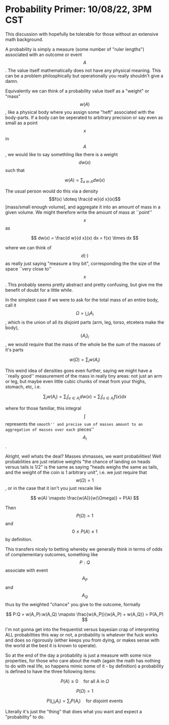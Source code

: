 # Probability Primer: 10/08/22, 3PM CST

This discussion with hopefully be tolerable for those without an extensive math background.

A probability is simply a measure (some number of "ruler lengths") associated with an outcome or event $$A$$ . The value itself mathematically does not have any physical meaning. This can be a problem philosphically but operationally you really shouldn't give a damn.

Equivalently we can think of a probability value itself as a "weight" or "mass" $$w(A)$$ , like a physical body where you assign some "heft" associated with the body-parts. If a body can be seperated to arbitrary precision or say even as small as a point $$x$$ in $$A$$ , we would like to say somethling like there is a weight $$dw(x)$$ such that

$$
w(A) = \sum_{x \text{ in } A} dw(x)
$$

The usual person would do this via a density $$f(x) \doteq \frac{d w}{d x}(x)$$ [mass/small enough volume], and aggregate it into an amount of mass in a given volume. We might therefore write the amount of mass at ``point'' $$x$$ as

$$
dw(x) = \frac{d w}{d x}(x)  dx = f(x) \times dx
$$

where we can think of $$d(\cdot)$$ as really just saying "measure a tiny bit", corresponding the the size of the space ``very close to'' $$x$$. This probably seems pretty abstract and pretty confusing, but give me the benefit of doubt for a little while.

In the simplest case if we were to ask for the total mass of an entire body, call it $$\Omega = \bigcup_i A_i$$, which is the union of all its disjoint parts (arm, leg, torso, etcetera make the body), $$\{A_i\}_i$$, we would require that the mass of the whole be the sum of the masses of it's parts

$$
w(\Omega) = \sum_i w(A_i)
$$

This weird idea of densities goes even further, saying we might have a ``really good'' measurement of the mass in really tiny areas: not just an arm or leg, but maybe even little cubic chunks of meat from your thighs, stomach, etc, i.e.

$$
\sum_i w(A_i) = \sum_i \int_{x \in A_i} dw(x) = \sum_i \int_{x \in A_i} f(x) dx
$$

where for those familiar, this integral $$\int$$ represents the ``smooth'' and precise sum of masses amount to an aggregation of masses over each ``pieces'' $$A_i$$.

Alright, well whats the deal? Masses shmasses, we want probabilities! Well probabilities are just relative weights "the chance of landing on heads versus tails is 1/2" is the same as saying "heads weighs the same as tails, and the weight of the coin is 1 arbitrary unit", i.e. we just require that $$w(\Omega) = 1$$, or in the case that it isn't you just rescale like

$$
w(A) \mapsto \frac{w(A)}{w(\Omega)} = P(A)
$$

Then $$P(\Omega) = 1$$ and $$0 \leq P(A) \leq 1$$ by definition.

This transfers nicely to betting whereby we generally think in terms of odds of complementary outcomes, something like $$P:Q$$ associate with event $$A_P$$ and $$A_Q$$ thus by the weighted "chance" you give to the outcome, formally

$$
P:Q = w(A_P):w(A_Q) \mapsto \frac{w(A_P)}{w(A_P) + w(A_Q)} = P(A_P)
$$

I'm not gonna get into the frequentist versus bayesian crap of interpreting ALL probabilities this way or not, a probability is whatever the fuck works and does so rigorously (either keeps you from dying, or makes sense with the world at the best it is known to operate).

So at the end of the day a probability is just a measure with some nice properties, for those who care about the math (again the math has nothing to do with real life, so happens mimic some of it - by definition) a probability is defined to have the three following items:

$$
P(A) \geq 0 \quad \text{for all A in} \ \Omega
$$

$$
P(\Omega) = 1
$$

$$
P(\bigcup_i A_i) = \sum_i P(A_i) \quad \text{for disjoint events}
$$

Literally it's just the "thing" that does what you want and expect a "probability" to do.
